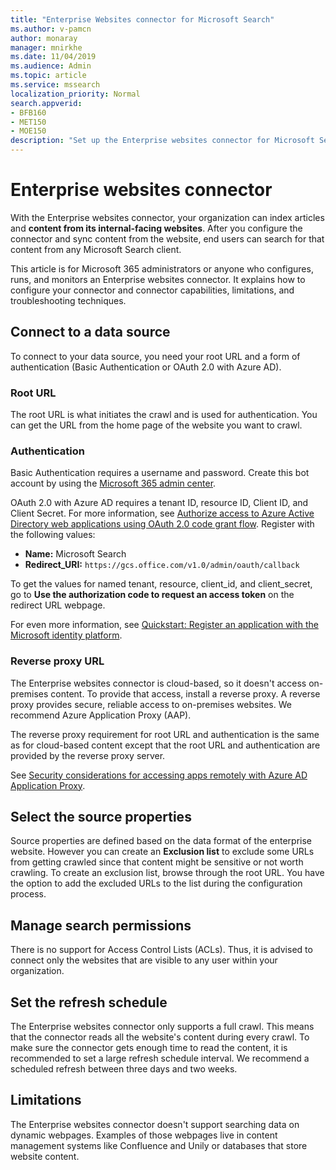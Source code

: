 ```yaml
---
title: "Enterprise Websites connector for Microsoft Search"
ms.author: v-pamcn
author: monaray
manager: mnirkhe
ms.date: 11/04/2019
ms.audience: Admin
ms.topic: article
ms.service: mssearch
localization_priority: Normal
search.appverid:
- BFB160
- MET150
- MOE150
description: "Set up the Enterprise websites connector for Microsoft Search"
---
```


# Enterprise websites connector

With the Enterprise websites connector, your organization can index articles and **content from its internal-facing websites**. After you configure the connector and sync content from the website, end users can search for that content from any Microsoft Search client.

This article is for Microsoft 365 administrators or anyone who configures, runs, and monitors an Enterprise websites connector. It explains how to configure your connector and connector capabilities, limitations, and troubleshooting techniques.  

## Connect to a data source 
To connect to your data source, you need your root URL and a form of authentication (Basic Authentication or OAuth 2.0 with Azure AD).

### Root URL
The root URL is what initiates the crawl and is used for authentication. You can get the URL from the home page of the website you want to crawl.

### Authentication 
Basic Authentication requires a username and password. Create this bot account by using the [Microsoft 365 admin center](https://admin.microsoft.com).

OAuth 2.0 with Azure AD requires a tenant ID, resource ID, Client ID, and Client Secret.
For more information, see [Authorize access to Azure Active Directory web applications using OAuth 2.0 code grant flow](https://docs.microsoft.com/azure/active-directory/develop/v1-protocols-oauth-code). Register with the following values:
* **Name:** Microsoft Search
* **Redirect_URI:** `https://gcs.office.com/v1.0/admin/oauth/callback`

To get the values for named tenant, resource, client_id, and client_secret, go to **Use the authorization code to request an access token** on the redirect URL webpage.

For even more information, see [Quickstart: Register an application with the Microsoft identity platform](https://docs.microsoft.com/azure/active-directory/develop/quickstart-register-app).

### Reverse proxy URL 
The Enterprise websites connector is cloud-based, so it doesn't access on-premises content. To provide that access, install a reverse proxy. A reverse proxy provides secure, reliable access to on-premises websites. We recommend Azure Application Proxy (AAP).

The reverse proxy requirement for root URL and authentication is the same as for cloud-based content except that the root URL and authentication are provided by the reverse proxy server.

See [Security considerations for accessing apps remotely with Azure AD Application Proxy](https://docs.microsoft.com/azure/active-directory/manage-apps/application-proxy-security).

## Select the source properties 
Source properties are defined based on the data format of the enterprise website. However you can create an **Exclusion list** to exclude some URLs from getting crawled since that content might be sensitive or not worth crawling. To create an exclusion list, browse through the root URL. You have the option to add the excluded URLs to the list during the configuration process.

## Manage search permissions 
There is no support for Access Control Lists (ACLs). Thus, it is advised to connect only the websites that are visible to any user within your organization.

## Set the refresh schedule
The Enterprise websites connector only supports a full crawl. This means that the connector reads all the website's content during every crawl. To make sure the connector gets enough time to read the content, it is recommended to set a large refresh schedule interval. We recommend a scheduled refresh between three days and two weeks.

## Limitations 
The Enterprise websites connector doesn't support searching data on dynamic webpages. Examples of those webpages live in content management systems like Confluence and Unily or databases that store website content.